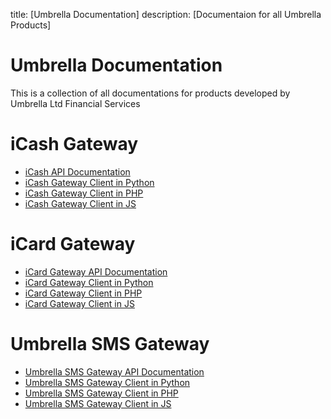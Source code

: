 title: [Umbrella Documentation]
description: [Documentaion for all Umbrella Products]

# Umbrella Documentation
This is a collection of all documentations for products developed by Umbrella Ltd Financial Services

# iCash Gateway
 - [iCash API Documentation](https://github.com/umbrellafs/iCashGatewayAPIDocs)
 - [iCash Gateway Client in Python](https://github.com/umbrellafs/iCashGatewayClientPython)
 - [iCash Gateway Client in PHP](https://github.com/umbrellafs/iCashGatewayClientPHP)
 - [iCash Gateway Client in JS](https://github.com/umbrellafs/iCashGatewayClientNodeJS)

# iCard Gateway
 - [iCard Gateway API Documentation](https://github.com/umbrellafs/iCardAPIDocs)
 - [iCard Gateway Client in Python](https://github.com/umbrellafs/iCardGatewayClientPython)
 - [iCard Gateway Client in PHP]()
 - [iCard Gateway Client in JS](https://github.com/umbrellafs/iCardGatewayClientNodeJS)

# Umbrella SMS Gateway
 - [Umbrella SMS Gateway API Documentation](https://github.com/umbrellafs/SMSGatewayDocs)
 - [Umbrella SMS Gateway Client in Python](https://github.com/umbrellafs/UmbrellaSMSClientPython)
 - [Umbrella SMS Gateway Client in PHP](https://github.com/umbrellafs/UmbrellaSMSClientPHP)
 - [Umbrella SMS Gateway Client in JS](https://github.com/umbrellafs/UmbrellaSMSClientNodeJS)